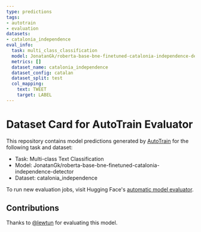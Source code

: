 ```yaml
---
type: predictions
tags:
- autotrain
- evaluation
datasets:
- catalonia_independence
eval_info:
  task: multi_class_classification
  model: JonatanGk/roberta-base-bne-finetuned-catalonia-independence-detector
  metrics: []
  dataset_name: catalonia_independence
  dataset_config: catalan
  dataset_split: test
  col_mapping:
    text: TWEET
    target: LABEL
---
```

# Dataset Card for AutoTrain Evaluator

This repository contains model predictions generated by [AutoTrain](https://huggingface.co/autotrain) for the following task and dataset:

* Task: Multi-class Text Classification
* Model: JonatanGk/roberta-base-bne-finetuned-catalonia-independence-detector
* Dataset: catalonia_independence

To run new evaluation jobs, visit Hugging Face's [automatic model evaluator](https://huggingface.co/spaces/autoevaluate/model-evaluator).

## Contributions

Thanks to [@lewtun](https://huggingface.co/lewtun) for evaluating this model.